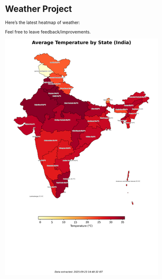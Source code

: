 # Weather Project

Here’s the latest heatmap of weather:

Feel free to leave feedback/improvements.

![India Heatmap](docs/assets/india_heatmap.png?v=D2640A)
